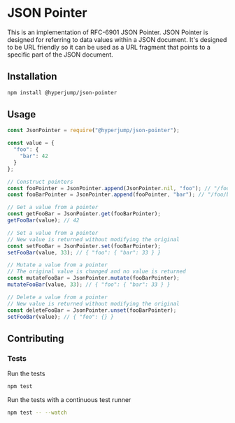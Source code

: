 JSON Pointer
============

This is an implementation of RFC-6901 JSON Pointer. JSON Pointer is designed for
referring to data values within a JSON document. It's designed to be URL
friendly so it can be used as a URL fragment that points to a specific part of
the JSON document.

Installation
------------

```bash
npm install @hyperjump/json-pointer
```

Usage
-----

```javascript
const JsonPointer = require("@hyperjump/json-pointer");

const value = {
  "foo": {
    "bar": 42
  }
};

// Construct pointers
const fooPointer = JsonPointer.append(JsonPointer.nil, "foo"); // "/foo"
const fooBarPointer = JsonPointer.append(fooPointer, "bar"); // "/foo/bar"

// Get a value from a pointer
const getFooBar = JsonPointer.get(fooBarPointer);
getFooBar(value); // 42

// Set a value from a pointer
// New value is returned without modifying the original
const setFooBar = JsonPointer.set(fooBarPointer);
setFooBar(value, 33); // { "foo": { "bar": 33 } }

// Mutate a value from a pointer
// The original value is changed and no value is returned
const mutateFooBar = JsonPointer.mutate(fooBarPointer);
mutateFooBar(value, 33); // { "foo": { "bar": 33 } }

// Delete a value from a pointer
// New value is returned without modifying the original
const deleteFooBar = JsonPointer.unset(fooBarPointer);
setFooBar(value); // { "foo": {} }
```

Contributing
------------

### Tests

Run the tests

```bash
npm test
```

Run the tests with a continuous test runner
```bash
npm test -- --watch
```
